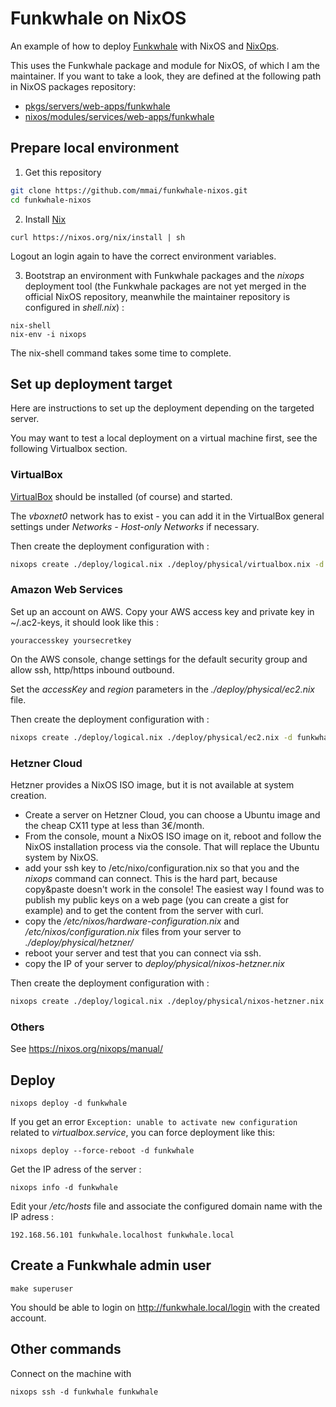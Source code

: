 # Funkwhale on NixOS

An example of how to deploy [Funkwhale](https://funkwhale.audio/) with NixOS and [NixOps](https://nixos.org/nixops/).

This uses the Funkwhale package and module for NixOS, of which I am the maintainer. If you want to take a look, they are defined at the following path in NixOS packages repository:
- [pkgs/servers/web-apps/funkwhale](https://github.com/mmai/nixpkgs/tree/master/pkgs/servers/web-apps/funkwhale)
- [nixos/modules/services/web-apps/funkwhale](https://github.com/mmai/nixpkgs/tree/master/nixos/modules/services/web-apps/funkwhale)

## Prepare local environment 

1. Get this repository

  ```bash
  git clone https://github.com/mmai/funkwhale-nixos.git
  cd funkwhale-nixos
  ```

2. Install [Nix](https://nixos.org/nix/)

  ```
  curl https://nixos.org/nix/install | sh
  ```

  Logout an login again to have the correct environment variables.

3. Bootstrap an environment with Funkwhale packages and the _nixops_ deployment tool (the Funkwhale packages are not yet merged in the official NixOS repository, meanwhile the maintainer repository is configured in _shell.nix_) :

  ```
  nix-shell
  nix-env -i nixops
  ```

  The nix-shell command takes some time to complete.

## Set up deployment target

Here are instructions to set up the deployment depending on the targeted server.

You may want to test a local deployment on a virtual machine first, see the following Virtualbox section. 

### VirtualBox

[VirtualBox](https://www.virtualbox.org/) should be installed (of course) and started.

The _vboxnet0_ network has to exist - you can add it in the VirtualBox general settings under _Networks - Host-only Networks_ if necessary.

Then create the deployment configuration with :

```bash
nixops create ./deploy/logical.nix ./deploy/physical/virtualbox.nix -d funkwhale
```

### Amazon Web Services

Set up an account on AWS. Copy your AWS access key and private key in ~/.ac2-keys, it should look like this :

```
youraccesskey yoursecretkey
```

On the AWS console, change settings for the default security group and allow ssh, http/https  inbound outbound.

Set the _accessKey_ and _region_ parameters in the _./deploy/physical/ec2.nix_ file.

Then create the deployment configuration with :

```bash
nixops create ./deploy/logical.nix ./deploy/physical/ec2.nix -d funkwhale
```
### Hetzner Cloud

Hetzner provides a NixOS ISO image, but it is not available at system creation.

- Create a server on Hetzner Cloud, you can choose a Ubuntu image and the cheap CX11 type at less than 3€/month.
- From the console, mount a NixOS ISO image on it, reboot and follow the NixOS installation process via the console. That will replace the Ubuntu system by NixOS. 
- add your ssh key to /etc/nixo/configuration.nix so that you and the _nixops_ command can connect. This is the hard part, because copy&paste doesn't work in the console! The easiest way I found was to publish my public keys on a web page (you can create a gist for example) and to get the content from the server with curl.
- copy the _/etc/nixos/hardware-configuration.nix_ and _/etc/nixos/configuration.nix_ files from your server to _./deploy/physical/hetzner/_
- reboot your server and test that you can connect via ssh.
- copy the IP of your server to _deploy/physical/nixos-hetzner.nix_

Then create the deployment configuration with :

```bash
nixops create ./deploy/logical.nix ./deploy/physical/nixos-hetzner.nix -d funkwhale
```

### Others

See https://nixos.org/nixops/manual/

## Deploy

```
nixops deploy -d funkwhale
```

If you get an error `Exception: unable to activate new configuration` related to _virtualbox.service_, you can force deployment like this: 

```
nixops deploy --force-reboot -d funkwhale
```

Get the IP adress of the server :
```
nixops info -d funkwhale
```

Edit your _/etc/hosts_ file and associate the configured domain name with the IP adress :
```
192.168.56.101 funkwhale.localhost funkwhale.local
```

## Create a Funkwhale admin user

```
make superuser
```

You should be able to login on http://funkwhale.local/login with the created account.

## Other commands

Connect on the machine with
```
nixops ssh -d funkwhale funkwhale
```

